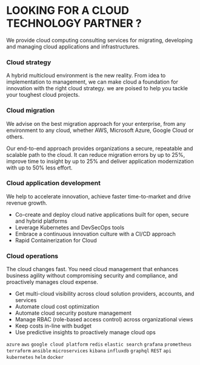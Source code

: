 # LOOKING FOR A CLOUD TECHNOLOGY PARTNER ?

We provide cloud computing consulting services for migrating, developing and managing cloud applications and infrastructures.

### Cloud strategy

A hybrid multicloud environment is the new reality. From idea to implementation to management, we can make cloud a foundation for innovation with the right cloud strategy. we are poised to help you tackle your toughest cloud projects.

### Cloud migration

We advise on the best migration approach for your enterprise, from any environment to any cloud, whether AWS, Microsoft Azure, Google Cloud or others. 

Our end-to-end approach provides organizations a secure, repeatable and scalable path to the cloud. It can reduce migration errors by up to 25%, improve time to insight by up to 25% and deliver application modernization with up to 50% less effort.

### Cloud application development

We help to accelerate innovation, achieve faster time-to-market and drive revenue growth.

- Co-create and deploy cloud native applications built for open, secure and hybrid platforms
- Leverage Kubernetes and DevSecOps tools
- Embrace a continuous innovation culture with a CI/CD approach
- Rapid Containerization for Cloud

### Cloud operations

The cloud changes fast. You need cloud management that enhances business agility without compromising security and compliance, and proactively manages cloud expense.

- Get multi-cloud visibility across cloud solution providers, accounts, and services
- Automate cloud cost optimization
- Automate cloud security posture management
- Manage RBAC (role-based access control) across organizational views
- Keep costs in-line with budget
- Use predictive insights to proactively manage cloud ops

`azure` `aws` `google cloud platform` `redis` `elastic search` `grafana` `prometheus` `terraform` `ansible` `microservices` `kibana` `influxdb` `graphql` `REST` `api` `kubernetes` `helm` `docker`
